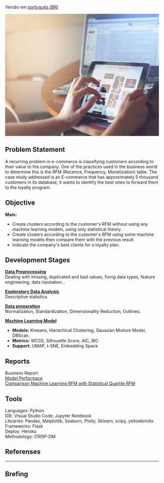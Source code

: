 Versão em  [português (BR)](https://github.com/alyssonvidal/E-Commerce-Clusterization/blob/main/referenses/README_PT.md)

<center><img src="/images/ecommerce2.jpg" alt="logo_ecommerce" width="800" height="400"/></center>

## Problem Statement
A recurring problem in e-commerce is classifying customers according to their value to the company. One of the practices used in the business world to determine this is the RFM (Recence, Frequency, Monetization) table. The case study addressed is an E-commerce that has approximately 5 thousand customers in its database, it wants to identify the best ones to forward them to the loyalty program.

## Objective
**Main:**
* Create clusters according to the customer's RFM without using any machine learning models, using only statistical theory.
* Create clusters according to the customer's RFM using some machine learning models then compare them with the previous result.
* Indicate the company's best clients for a loyalty plan.


## Development Stages
[**Data Preprocessing**](https://github.com/alyssonvidal/E-Commerce-Clusterization/blob/main/notebooks/part01_preprocessing.ipynb)<br>
Dealing with missing, duplicated and bad values, fixing data types, feature engineering, data inputation...

[**Exploratory Data Analysis**](https://github.com/alyssonvidal/E-Commerce-Clusterization/blob/main/notebooks/part02_eda.ipynb)<br>
Descriptive statistics.

[**Data preparation**](https://github.com/alyssonvidal/E-Commerce-Clusterization/blob/main/notebooks/part03_data_preparation.ipynb)<br>
Normalization, Standardization, Dimensionality Reduction, Outlines.

[**Machine Learning Model**](https://github.com/alyssonvidal/E-Commerce-Clusterization/blob/main/notebooks/part04_rfm_with_ml.ipynb)<br>
* **Models:** Kmeans, Hierachical Clustering, Gaussian Mixture Model, DBScan.<br>
* **Metrics:** WCSS, Silhouette Score, AIC, BIC<br>
* **Support:** UMAP, t-SNE, Embedding Space<br>



## Reports
Business Report<br>
[Model Performace](https://github.com/alyssonvidal/E-Commerce-Clusterization/blob/main/report/model_performace.md)<br>
[Comparison Machine Learning RFM with Statistical Quartile RFM](https://github.com/alyssonvidal/E-Commerce-Clusterization/blob/main/report/comparison.md)<br>

## Tools
Languages: Python<br>
IDE: Visual Studio Code, Jupyter Notebook<br>
Libraries: Pandas, Matplotlib, Seaborn, Plotly, Sklearn, scipy, yellowbricks<br>
Frameworks: Flask<br>
Deploy: Heroku<br>
Methodology: CRISP-DM<br>

## Referenses

*** 

## Brefing 
